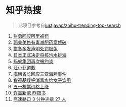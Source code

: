 # 知乎热搜

> 此项目参考自[justjavac/zhihu-trending-top-search](https://github.com/justjavac/zhihu-trending-top-search/blob/main/utils.ts)

<!-- BEGIN -->
  <!-- 最后更新时间:Tue Apr 13 2021 03:22:44 GMT+0000 (Coordinated Universal Time) -->
  1. [张勇回应阿里被罚](https://www.zhihu.com/search?q=阿里巴巴被罚)
1. [郭美美售有毒减肥药案侦破](https://www.zhihu.com/search?q=郭美美)
1. [拼多多发声明处罚极兔](https://www.zhihu.com/search?q=极兔)
1. [日本正式决定将核污水排海](https://www.zhihu.com/search?q=日本核污水)
1. [蚂蚁集团再次被约谈](https://www.zhihu.com/search?q=蚂蚁集团)
1. [汪小菲道歉](https://www.zhihu.com/search?q=汪小菲)
1. [海南省长回应三亚海胆事件](https://www.zhihu.com/search?q=三亚海胆)
1. [肯德基误把消毒水给女子饮用](https://www.zhihu.com/search?q=肯德基消毒水)
1. [五一机票价格上涨](https://www.zhihu.com/search?q=五一机票)
1. [许嵩新歌 昨夜书](https://www.zhihu.com/search?q=昨夜书)
1. [高速路口 3 分钟违章 27 人](https://www.zhihu.com/search?q=佛山高速)
  <!-- END -->